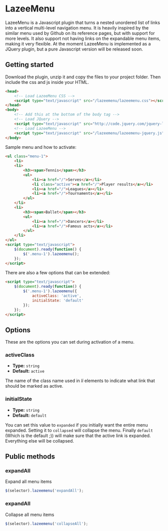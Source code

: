 # LazeeMenu

LazeeMenu is a Javascript plugin that turns a nested unordered list of links into a vertical multi-level
navigation menu. It is heavily inspired by the similar menu used by Github on its reference pages, but with support for more levels. It also support not having links on the expandable menu items, making it very flexible. At the moment LazeeMenu is implemented as a JQuery plugin, but a pure Javascript version will be released soon.

## Getting started

Download the plugin, unzip it and copy the files to your project folder. Then include the css and js inside your HTML.

```HTML
<head>
    <!-- Load LazeeMenu CSS -->
    <script type="text/javascript" src="/lazeemenu/lazeemenu.css"></script>
</head>
<body>
    <!-- Add this at the bottom of the body tag -->
    <!-- Load JQuery -->
    <script type="text/javascript" src="http://code.jquery.com/jquery-latest.min.js"></script>
    <!-- Load LazeeMenu -->
    <script type="text/javascript" src="/lazeemenu/lazeemenu-jquery.js"></script>
</body>
```

Sample menu and how to activate:

```HTML
<ul class="menu-1">
    <li>
    <li>
        <h3><span>Tennis</span></h3>
        <ul>
            <li><a href="/">Serves</a></li>
            <li class="active"><a href="/">Player results</a></li>
            <li><a href="/">Leagues</a></li>
            <li><a href="/">Tournaments</a></li>
        </ul>
    </li>
    <li>
        <h3><span>Ballet</span></h3>
        <ul>
            <li><a href="/">Dancers</a></li>
            <li><a href="/">Famous acts</a></li>
        </ul>
    </li>
</ul>
<script type="text/javascript">
    $(document).ready(function() {
        $('.menu-1').lazeemenu();
    });
</script>
```

There are also a few options that can be extended:

```HTML
<script type="text/javascript">
    $(document).ready(function() {
        $('.menu-1').lazeemenu({
            activeClass: 'active',
            initialState: 'default'        
        });
    });
</script>
```

## Options

These are the options you can set during activation of a menu.

### activeClass

  * **Type:** `string`
  * **Default:** `active`

The name of the class name used in *li* elements to indicate what link that should be marked as active.

### initialState

  * **Type:** `string`
  * **Default:** `default`

You can set this value to `expanded` if you initially want the entire menu expanded. Setting it to `collapsed` will collapse the menu. Finally `default` (Which is the default ;)) will make sure that the active link is expanded. Everything else will be collapsed.


## Public methods

### expandAll

Expand all menu items

```js
$(selector).lazeemenu('expandAll');
```

### expandAll

Collapse all menu items

```js
$(selector).lazeemenu('collapseAll');
```
